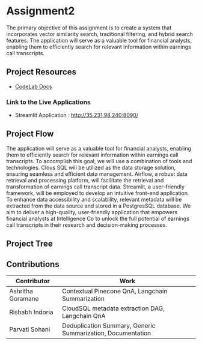 # Assignment2
The primary objective of this assignment is to create a system that incorporates vector similarity search, traditional filtering, and hybrid search features. The application will serve as a valuable tool for financial analysts, enabling them to efficiently search for relevant information within earnings call transcripts.

## Project Resources
* [CodeLab Docs](https://codelabs-preview.appspot.com/?file_id=11EID9lPIXXklNVIuZB30y1d4Qw0QY8KpgyXMu73FQss#0)

### Link to the Live Applications
* Streamlit Application : http://35.231.98.240:8090/

## Project Flow 

The application will serve as a valuable tool for financial analysts, enabling them to efficiently search for relevant information within earnings call transcripts.
To accomplish this goal, we will use a combination of tools and technologies. Clous SQL will be utilized as the data storage solution, ensuring seamless and efficient data management. Airflow, a robust data retrieval and processing platform, will facilitate the retrieval and transformation of earnings call transcript data. Streamlit, a user-friendly framework, will be employed to develop an intuitive front-end application. To enhance data accessibility and scalability, relevant metadata will be extracted from the data source and stored in a PostgresSQL database.
We aim to deliver a high-quality, user-friendly application that empowers financial analysts at Intelligence Co to unlock the full potential of earnings call transcripts in their research and decision-making processes.

## Project Tree 

## Contributions
| Contributor    | Work |
| -------- | ------- |
| Ashritha Goramane  | Contextual Pinecone QnA,  Langchain Summarization             |
| Rishabh Indoria    | CloudSQL metadata extraction DAG, Langchain QnA               |
| Parvati Sohani     | Deduplication Summary, Generic Summarization, Documentation   |
